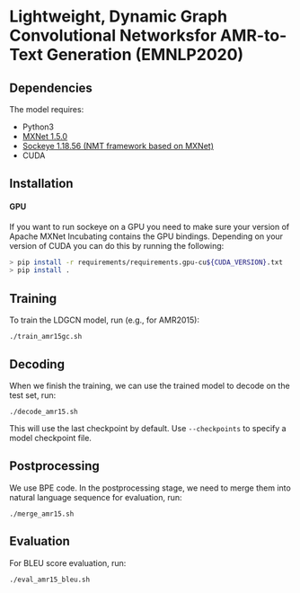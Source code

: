# Lightweight, Dynamic Graph Convolutional Networksfor AMR-to-Text Generation (EMNLP2020)



## Dependencies
The model requires:
- Python3
- [MXNet 1.5.0](https://github.com/apache/incubator-mxnet/tree/1.5.0)
- [Sockeye 1.18.56 (NMT framework based on MXNet)](https://github.com/awslabs/sockeye)
- CUDA 


## Installation
#### GPU

If you want to run sockeye on a GPU you need to make sure your version of Apache MXNet
Incubating contains the GPU bindings. Depending on your version of CUDA you can do this by running the following:

```bash
> pip install -r requirements/requirements.gpu-cu${CUDA_VERSION}.txt
> pip install .
```


## Training

To train the LDGCN model, run (e.g., for AMR2015):

```
./train_amr15gc.sh
```

## Decoding

When we finish the training, we can use the trained model to decode on the test set, run:

```
./decode_amr15.sh
```

This will use the last checkpoint by default. Use `--checkpoints` to specify a model checkpoint file.



## Postprocessing



We use BPE code. In the postprocessing stage, we need to merge them into natural language sequence for evaluation, run:

```
./merge_amr15.sh
```

## Evaluation

For BLEU score evaluation, run:

```
./eval_amr15_bleu.sh
```






